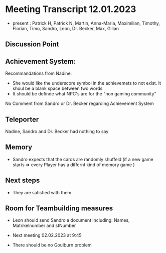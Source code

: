 # Meeting Transcript 12.01.2023

- present : Patrick H, Patrick N, Martin, Anna-Maria, Maximilian, Timothy, Florian, Timo, Sandro, Leon, Dr. Becker, Max, Gilian


## Discussion Point

## Achievement System:
Recommandations from Nadine:
- She would like the underscore symbol in the achievemets to not exist. It shoul be a blank space between two words
- It should be definde what NPC's are for the "non gaming community"

No Comment from Sandro or Dr. Becker regarding Achievement System                    
                           
## Teleporter
Nadine, Sandro and Dr. Becker had nothing to say

## Memory
- Sandro expects that the cards are randomly shuffeld (if a new game starts => every Player has a differnt kind of memory game )

## Next steps
- They are satisfied with them

## Room for Teambuilding measures
- Leon should send Sandro a document including: Names, Matrikelnumber and stNumber


- Next meeting 02.02.2023 at 9:45
- There should be no Goulburn problem

